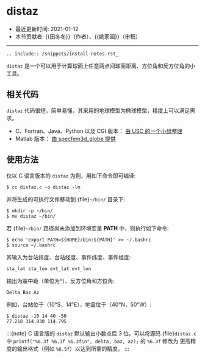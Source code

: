 # distaz

- 最近更新时间: 2021-01-12
- 本节贡献者: {{田冬冬}}（作者）、{{姚家园}}（审稿）

---

```{eval-rst}
.. include:: /snippets/install-notes.rst_
```

`distaz` 是一个可以用于计算球面上任意两点间球面距离、方位角和反方位角的小工具。

## 相关代码

`distaz` 代码很短，简单易懂，其采用的地球模型为椭球模型，精度上可以满足需求。

- C、Fortran、Java、Python 以及 CGI 版本： [由 USC 的一个小组整理](http://www.seis.sc.edu/software/distaz/)
- Matlab 版本： [由 specfem3d_globe 提供](https://github.com/geodynamics/specfem3d_globe/blob/master/utils/Visualization/VTK_ParaView/matlab/distaz.m)

## 使用方法

仅以 C 语言版本的 `distaz` 为例，用如下命令即可编译:

```
$ cc distaz.c -o distaz -lm
```

并将生成的可执行文件移动到 {file}`~/bin/` 目录下:

```
$ mkdir -p ~/bin/
$ mv distaz ~/bin/
```

若 {file}`~/bin/` 路径尚未添加到环境变量 **PATH** 中，则执行如下命令:

```
$ echo 'export PATH=${HOME}/bin:${PATH}' >> ~/.bashrc
$ source ~/.bashrc
```

其输入为台站纬度、台站经度、事件纬度、事件经度:

```
sta_lat sta_lon evt_lat evt_lon
```

输出为震中距（单位为°）、反方位角和方位角:

```
Delta Baz Az
```

例如，台站位于（10°S，14°E），地震位于（40°N，50°W）:

```
$ distaz -10 14 40 -50
77.218 314.930 114.795
```

:::{note}
C 语言版的 `distaz` 默认输出小数点后 3 位。可以将源码 {file}`distaz.c` 中
`printf("%6.3f %6.3f %6.3f\n", delta, baz, az);` 的 `%6.3f` 修改为
更高精度的输出格式（例如 `%8.5f`）以达到所需的精度。
:::
